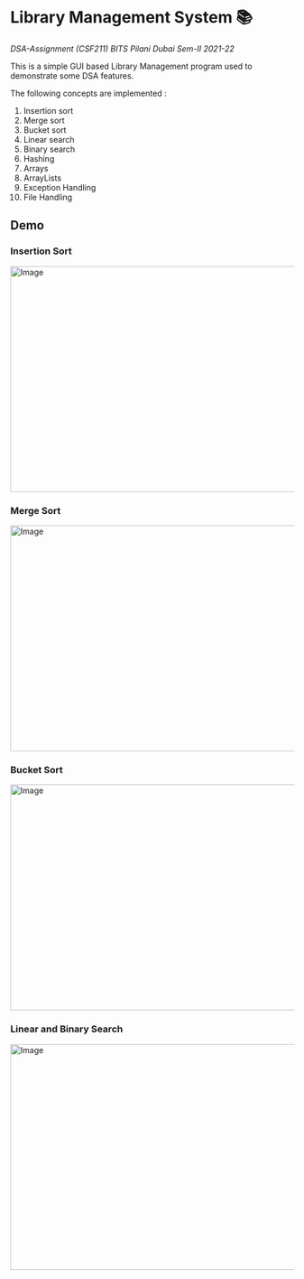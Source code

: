# Library Management System 📚

*DSA-Assignment (CSF211) BITS Pilani Dubai Sem-II 2021-22*

This is a simple GUI based Library Management program used to demonstrate some DSA features.

The following concepts are implemented :
1. Insertion sort
2. Merge sort
3. Bucket sort
4. Linear search
5. Binary search
6. Hashing
7. Arrays
8. ArrayLists
9. Exception Handling
10. File Handling

## Demo

### Insertion Sort

<img alt="Image" width="700" height="400" src="https://user-images.githubusercontent.com/73650533/212756228-20347737-3af0-48f3-b24a-06c72116866b.png"><br>

### Merge Sort

<img alt="Image" width="700" height="400" src="https://user-images.githubusercontent.com/73650533/212756180-d380ce9c-7e41-41c5-9bbe-1720c0217a4e.png"><br>

### Bucket Sort

<img alt="Image" width="700" height="400" src="https://user-images.githubusercontent.com/73650533/212755962-2c12d544-43cd-47f0-8714-baa8b393ffb9.png"><br>

### Linear and Binary Search

<img alt="Image" width="700" height="400" src="https://user-images.githubusercontent.com/73650533/212756314-3b6a463f-ad17-4db3-baa9-f0b14ab2f4c7.png"><br>
